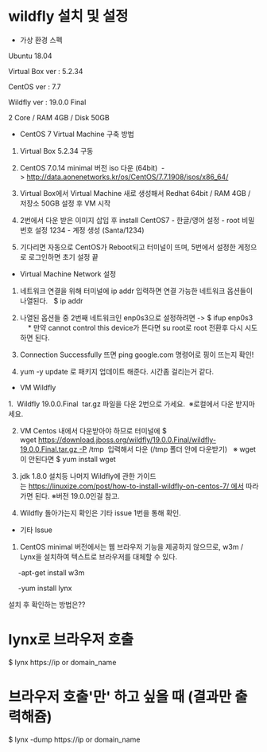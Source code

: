 # wildfly 설치 및 설정

* 가상 환경 스펙

Ubuntu 18.04

Virtual Box ver : 5.2.34

CentOS ver : 7.7

Wildfly ver : 19.0.0 Final

2 Core / RAM 4GB / Disk 50GB

* CentOS 7 Virtual Machine 구축 방법

1. Virtual Box 5.2.34 구동

2. CentOS 7.0.14 minimal 버전 iso 다운 (64bit)  -> http://data.aonenetworks.kr/os/CentOS/7.7.1908/isos/x86_64/

3. Virtual Box에서 Virtual Machine 새로 생성해서 Redhat 64bit / RAM 4GB / 저장소 50GB 설정 후 VM 시작

4. 2번에서 다운 받은 이미지 삽입 후 install CentOS7 - 한글/영어 설정 - root 비밀번호 설정 1234 - 계정 생성 (Santa/1234)

5. 기다리면 자동으로 CentOS가 Reboot되고 터미널이 뜨며, 5번에서 설정한 게정으로 로그인하면 초기 설정 끝

* Virtual Machine Network 설정

1. 네트워크 연결을 위해 터미널에 ip addr 입력하면 연결 가능한 네트워크 옵션들이 나열된다.   $ ip addr

2. 나열된 옵션들 중 2번째 네트워크인 enp0s3으로 설정하려면 -> $ ifup enp0s3      * 만약 cannot control this device가 뜬다면 su root로 root 전환후 다시 시도하면 된다.

3. Connection Successfully 뜨면 ping google.com 명령어로 핑이 뜨는지 확인!

4. yum -y update 로 패키지 업데이트 해준다. 시간좀 걸리는거 같다.

* VM Wildfly

1.  Wildfly 19.0.0.Final  tar.gz 파일을 다운 2번으로 가세요.  ※로컬에서 다운 받지마세요. 

2. VM Centos 내에서 다운받아야 하므로 터미널에 $ wget https://download.jboss.org/wildfly/19.0.0.Final/wildfly-19.0.0.Final.tar.gz -P /tmp  입력해서 다운 (/tmp 폴더 안에 다운받기)   ※ wget이 안된다면 $ yum install wget

3. jdk 1.8.0 설치등 나머지 Wildfly에 관한 가이드는 https://linuxize.com/post/how-to-install-wildfly-on-centos-7/ 에서 따라가면 된다. ※버전 19.0.0인걸 참고. 

4. Wildfly 돌아가는지 확인은 기타 issue 1번을 통해 확인.

* 기타 Issue

1. CentOS minimal 버전에서는 웹 브라우저 기능을 제공하지 않으므로, w3m / Lynx을 설치하여 텍스트로 브라우저를 대체할 수 있다.

     -apt-get install w3m

     -yum install lynx



설치 후 확인하는 방법은??

# lynx로 브라우저 호출
$ lynx https://ip or domain_name

# 브라우저 호출'만' 하고 싶을 때 (결과만 출력해쥼)
$ lynx -dump https://ip or domain_name
